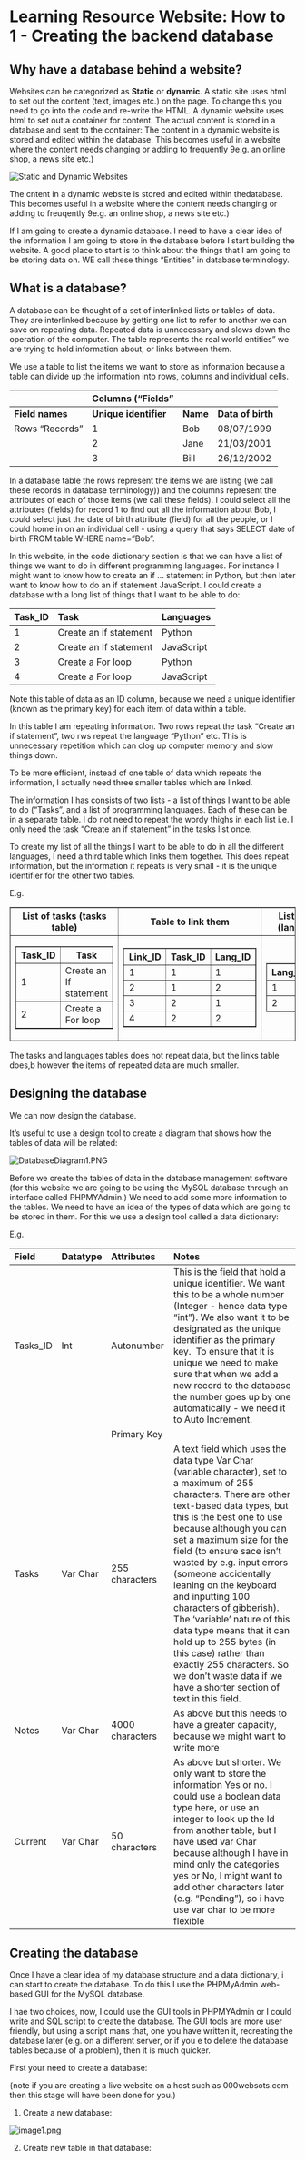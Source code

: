 # Learning Resource Website: How to 1 - Creating the backend database

## Why have a database behind a website?

Websites can be categorized as **Static** or **dynamic**. A static site uses html to set out the content (text, images etc.) on the page. To change this you need to go into the code and re-write the HTML. A dynamic website uses html to set out a container for content. The actual content is stored in a database and sent to the container:
The content in a dynamic website is stored and edited within the database. This becomes useful in a website where the content needs changing or adding to frequently 9e.g. an online shop, a news site etc.)


![Static and Dynamic Websites](https://drpssandbox.000webhostapp.com/images/DocumentationScreenshots/Static&DynamicWebsites.png)

The cntent in a dynamic website is stored and edited within thedatabase. This becomes useful in a website where the content needs changing or adding to freuqently 9e.g. an online shop, a news site etc.)


If I am going to create a dynamic database. I need to have a clear idea of the information I am going to store in the database before I start building the website. A good place to start is to think about the things that I am going to be storing data on. WE call these things “Entities” in database terminology.


## What is a database?
A database can be thought of a set of interlinked lists or tables  of data. They are interlinked because by getting one list to refer to another we can save on repeating data. Repeated data is unnecessary and slows down the operation of the computer. The table represents the real world entities” we are trying to hold information about, or links between them.

We use a table to list the items we want to store as information because a table can divide up the information into rows, columns and individual cells.


| | **Columns (“Fields”** | | |
| :-------- |:-------| :-------| :-------|
| **Field names**| **Unique identifier** | **Name** | **Data of birth** |
| Rows “Records” | 1 | Bob | 08/07/1999 |
| | 2 |Jane| 21/03/2001 |
| | 3 | Bill| 26/12/2002 |

In a database table the rows represent the items we are listing (we call these records in database terminology)) and the columns represent the attributes of each of those items (we call these fields). I could select all the attributes (fields)  for record 1 to find out all the information about Bob, I could select just the date of birth attribute (field) for all the people, or I could home in on an individual cell - using a query that says SELECT date of birth FROM table WHERE name=”Bob”.

In this website, in the code dictionary section is that we can have a list of things we want to do in different programming languages. For instance I might want to know how to create an if ... statement in Python, but then later want to know how to do an if statement JavaScript. I could create a database with a long list of things that I want to be able to do:


| **Task_ID** | **Task** | **Languages** |
| :-------- |:-------| :-------|
| 1 | Create an if statement | Python |
| 2 |Create an If statement |JavaScript |
| 3 |Create a For loop | Python  |
| 4 | Create a For loop | JavaScript |

Note this table of data as an ID column, because we need a unique identifier (known as the primary key) for each item of data within a table.

In this table I am repeating information. Two rows repeat the task “Create an if statement”, two rws repeat the language “Python” etc. This is unnecessary repetition which can clog up computer memory and slow things down.

To be more efficient, instead of one table of data which repeats the information, I actually need three smaller tables which are linked.

The information I has consists of two lists - a list of things I want to be able to do (“Tasks”, and a list of programming languages. Each of these can be in a separate table. I do not need to repeat the wordy thighs in each list i.e. I only need the task “Create an if statement” in the tasks list once.

To create my list of all the things I want to be able to do in all the different languages, I need a third table which links them together. This does repeat information, but the information it repeats is very small - it is the unique identifier for the other two tables.

E.g.

<table border=1 cellpadding=1 cellpsacing=0)
<tr>
<th> List of tasks (tasks table)</th>
<th>Table to link them</th>
<th>List of languages (languages table)</th>
</tr>
<tr>
<td>

<table border=1 cellpadding=1 cellpsacing=0)
<tr>
<th>Task_ID</th>
<th>Task</th>
</tr>
<tr>
<td>1</td><td>Create an If statement</td>
</tr>
<tr>
<td>2</td><td>Create a For loop</td>
</tr>
</table>

<td>

<table border=1 cellpadding=1 cellpsacing=0)
<tr>
<th>Link_ID</th>
<th>Task_ID</th>
<th>Lang_ID</th>
</tr>
<tr>
<td>1</td>
<td>1</td>
<td>1</td>
</tr>
<tr>
<td>2</td>
<td>1</td>
<td>2</td>
</tr>
<tr>
<td>3</td>
<td>2</td>
<td>1</td>
</tr>
<tr>
<td>4</td>
<td>2</td>
<td>2</td>
</tr>
</table>

<td>
<table border=1 cellpadding=1 cellpsacing=0)
<tr>
<th>Lang_Id</th>
<th>Language</th>
</tr>
<tr>
<td>1</td><td>Python</td>
</tr>
<tr>
<td>2</td><td>JavaScript</td>
</tr>
</table>

</tr>
</table>


The tasks and languages tables does not repeat data, but the links table does,b however the items of repeated data are much smaller.

## Designing the database

We can now design the database. 

It’s useful to use a design tool to create a diagram that shows how the tables of data will be related:



![DatabaseDiagram1.PNG](:/ed3d3b73edb84ff48b6348f6598b841d)

Before we create the tables of data in the database management software (for this website we are going to be using the MySQL database through an interface called PHPMYAdmin.) We need to add some more information to the tables. We need to have an idea of the types of data which are going to be stored in them. For this we use a design tool called a data dictionary:

E.g.

| Field | Datatype | Attributes | Notes |
|:------|:---------|:-----------|:------|
| Tasks_ID | Int | Autonumber | This is the field that hold a unique identifier. We want this to be a whole number (Integer - hence data type “int”). We also want it to be designated as the unique identifier as the primary key.  To ensure that it is unique we need to make sure that when we add a new record to the database the number goes up by one automatically - we need it to Auto Increment. |
|  |  | Primary Key |  |
| Tasks | Var Char | 255  characters | A text field which uses the data type Var Char (variable character), set to a maximum of 255 characters. There are other text-based data types, but this is the best one to use because although you can set a maximum size for the field (to ensure sace isn’t wasted by e.g. input errors (someone accidentally leaning on the keyboard and inputting 100 characters of gibberish). The ‘variable’ nature of this data type means that it can hold up to 255 bytes (in this case) rather than exactly 255 characters. So we don’t waste data if we have a shorter section of text in this field. |
| Notes | Var Char | 4000 characters | As above but this needs to have a greater capacity, because we might want to write more |
| Current | Var Char | 50 characters | As above but shorter. We only want to store the information Yes or no. I could use a boolean data type here, or use an integer to look up the Id from another table, but I have used var Char because although I have in mind only the categories yes or No, I might want to add other characters later (e.g. “Pending”), so i have use var char to be more flexible |


## Creating the database


Once I have a clear idea of my database structure and a data dictionary, i can start to create the database. To do this I use the PHPMyAdmin web-based GUI for the MySQL database.

I hae two choices, now, I could use the GUI tools in PHPMYAdmin or I could write and SQL script to create the database. The GUI tools are more user friendly, but using a script mans that, one you have written it, recreating the database later (e.g. on a different server, or if you e to delete the database tables because of a problem), then it is much quicker.

First your need to create a database:

{note if you are creating a live website on a host such as 000websots.com then this stage will have been done for you.)

1) Create a new database:



![image1.png](:/4d04c53fb8a14930bc674a7c35d1be9c)

2) Create new table in that database:
